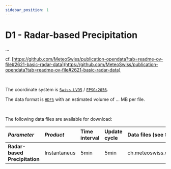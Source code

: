 ```yaml
---
sidebar_position: 1
---
```


# D1 - Radar-based Precipitation

... 

cf. [https://github.com/MeteoSwiss/publication-opendata?tab=readme-ov-file#2621-basic-radar-data](https://github.com/MeteoSwiss/publication-opendata?tab=readme-ov-file#2621-basic-radar-data)

<br>

The coordinate system is [`Swiss LV95`](https://www.swisstopo.admin.ch/en/the-swiss-coordinates-system) / [`EPSG:2056`](https://epsg.io/2056). 

The data format is [`HDF5`](https://www.hdfgroup.org/solutions/hdf5/) with an estimated volume of ... MB per file.

<br/>

The following data files are available for download:

| *Parameter*                            | *Product*                          | Time interval | Update cycle   | Data files (see STAC Assets)                                       |
|:---------------------------------------|:-----------------------------------|:------------- |:---------------|:-------------------------------------------------------------------|
| **Radar-based Precipitation**          | Instantaneus                       | 5min          | 5min           | ch.meteoswiss.ccs4r2nj:RZCyyjjjHHMM*.*01                           |
